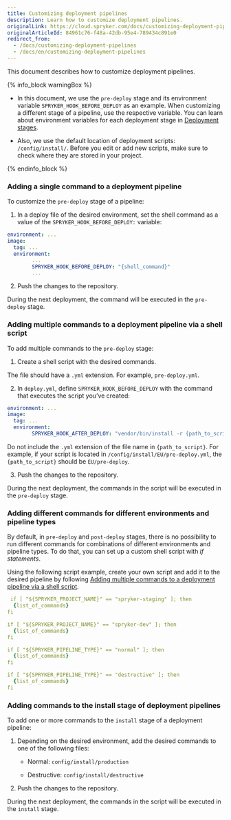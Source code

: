 ```yaml
---
title: Customizing deployment pipelines
description: Learn how to customize deployment pipelines.
originalLink: https://cloud.spryker.com/docs/customizing-deployment-pipelines
originalArticleId: 84961c76-f48a-42db-95e4-789434c891e0
redirect_from:
  - /docs/customizing-deployment-pipelines
  - /docs/en/customizing-deployment-pipelines
---
```


This document describes how to customize deployment pipelines.

{% info_block warningBox %}

* In this document, we use the `pre-deploy` stage and its environment variable `SPRYKER_HOOK_BEFORE_DEPLOY` as an example. When customizing a different stage of a pipeline, use the respective variable. You can learn about environment variables for each deployment stage in [Deployment stages](/docs/cloud/dev/spryker-cloud-commerce-os/deployment-pipelines/deployment-pipelines.html#deployment-stages).

* Also, we use the default location of deployment scripts: `/config/install/`. Before you edit or add new scripts, make sure to check where they are stored in your project.

{% endinfo_block %}


### Adding a single command to a deployment pipeline

To customize the `pre-deploy` stage of a pipeline:

1.  In a deploy file of the desired environment, set the shell command as a value of the `SPRYKER_HOOK_BEFORE_DEPLOY:` variable:
    
```yaml    
environment: ...
image:
  tag: ...
  environment:
        ...
        SPRYKER_HOOK_BEFORE_DEPLOY: "{shell_command}"
        ...
```

2. Push the changes to the repository.

During the next deployment, the command will be executed in the `pre-deploy` stage.

### Adding multiple commands to a deployment pipeline via a shell script

To add multiple commands to the `pre-deploy` stage:

1.  Create a shell script with the desired commands.

The file should have a `.yml` extension. For example, `pre-deploy.yml`.

2. In `deploy.yml`, define `SPRYKER_HOOK_BEFORE_DEPLOY` with the command that executes the script you’ve created:

```yaml
environment: ...
image:
  tag: ...
  environment:
        SPRYKER_HOOK_AFTER_DEPLOY: "vendor/bin/install -r {path_to_script} -vvv"
```

Do not include the `.yml` extension of the file name in `{path_to_script}`. For example, if your script is located in `/config/install/EU/pre-deploy.yml`, the `{path_to_script}` should be `EU/pre-deploy`.

3. Push the changes to the repository.

During the next deployment, the commands in the script will be executed in the `pre-deploy` stage.

### Adding different commands for different environments and pipeline types

By default, in `pre-deploy` and `post-deploy` stages, there is no possibility to run different commands for combinations of different environments and pipeline types. To do that, you can set up a custom shell script with _if statements_.

Using the following script example, create your own script and add it to the desired pipeline by following [Adding multiple commands to a deployment pipeline via a shell script](#adding-multiple-commands-to-a-deployment-pipeline-via-a-shell-script).

```yaml
 if [ "${SPRYKER_PROJECT_NAME}" == "spryker-staging" ]; then
  {list_of_commands}
fi

if [ "${SPRYKER_PROJECT_NAME}" == "spryker-dev" ]; then
  {list_of_commands}
fi

if [ "${SPRYKER_PIPELINE_TYPE}" == "normal" ]; then 
  {list_of_commands}
fi

if [ "${SPRYKER_PIPELINE_TYPE}" == "destructive" ]; then 
  {list_of_commands}
fi
```

### Adding commands to the install stage of deployment pipelines

To add one or more commands to the `install` stage of a deployment pipeline:

1.  Depending on the desired environment, add the desired commands to one of the following files:
    
    * Normal: `config/install/production`
        
    * Destructive: `config/install/destructive`
        
2.  Push the changes to the repository.
    

During the next deployment, the commands in the script will be executed in the `install` stage.

